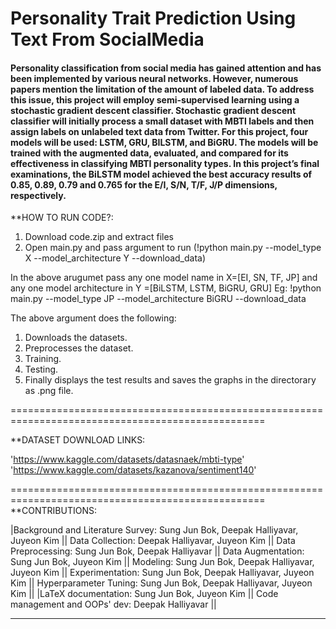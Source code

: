 # Personality Trait Prediction Using Text From SocialMedia

#### Personality classification from social media has gained attention and has been implemented by various neural networks. However, numerous papers mention the limitation of the amount of labeled data. To address this issue, this project will employ semi-supervised learning using a stochastic gradient descent classifier. Stochastic gradient descent classifier will initially process a small dataset with MBTI labels and then assign labels on unlabeled text data from Twitter. For this project, four models will be used: LSTM, GRU, BILSTM, and BiGRU. The models will be trained with the augmented data, evaluated, and compared for its effectiveness in classifying MBTI personality types. In this project’s final examinations, the BiLSTM model achieved the best accuracy results of 0.85, 0.89, 0.79 and 0.765 for the E/I, S/N, T/F, J/P dimensions, respectively.

**HOW TO RUN CODE?:
1. Download code.zip and extract files
2. Open main.py and pass argument to run (!python main.py --model_type X --model_architecture Y --download_data)

In the above arugumet pass any one model name in X=[EI, SN, TF, JP] and 
  any one model architecture in Y =[BiLSTM, LSTM, BiGRU, GRU]
  Eg: !python main.py --model_type JP --model_architecture BiGRU --download_data
	
The above argument does the following:
1. Downloads the datasets.
2. Preprocesses the dataset.
3. Training.
4. Testing.
5. Finally displays the test results and saves the graphs in the directorary as .png file.
	
==================================================================================================

**DATASET DOWNLOAD LINKS:

'https://www.kaggle.com/datasets/datasnaek/mbti-type'
'https://www.kaggle.com/datasets/kazanova/sentiment140'

==================================================================================================
**CONTRIBUTIONS:

|Background and Literature Survey: Sung Jun Bok, Deepak Halliyavar, Juyeon Kim || Data Collection: Deepak Halliyavar, Juyeon Kim || Data Preprocessing: Sung Jun Bok, Deepak Halliyavar ||
 Data Augmentation: Sung Jun Bok, Juyeon Kim || Modeling: Sung Jun Bok, Deepak Halliyavar, Juyeon Kim || Experimentation: Sung Jun Bok, Deepak Halliyavar, Juyeon Kim  || Hyperparameter Tuning: Sung Jun Bok, Deepak Halliyavar, Juyeon Kim ||
|LaTeX documentation: Sung Jun Bok, Juyeon Kim || Code management and OOPs' dev: Deepak Halliyavar ||
___________________________________________________________________________________________________________________________________
